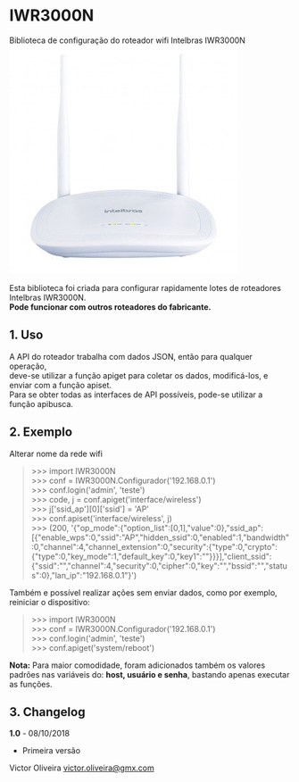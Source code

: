 # IWR3000N
Biblioteca de configuração do roteador wifi Intelbras IWR3000N  
![IWR3000N](https://raw.githubusercontent.com/victor-oliveira1/IWR3000N/master/roteador.jpg)

Esta biblioteca foi criada para configurar rapidamente lotes de roteadores  
Intelbras IWR3000N.  
**Pode funcionar com outros roteadores do fabricante.**  
  
## 1. Uso  
A API do roteador trabalha com dados JSON, então para qualquer operação,  
deve-se utilizar a função apiget para coletar os dados, modificá-los, e  
enviar com a função apiset.  
Para se obter todas as interfaces de API possíveis, pode-se utilizar a  
função apibusca.  

## 2. Exemplo
Alterar nome da rede wifi  
> \>\>\> import IWR3000N  
\>\>\> conf = IWR3000N.Configurador('192.168.0.1')  
\>\>\> conf.login('admin', 'teste')  
\>\>\> code, j = conf.apiget('interface/wireless')  
\>\>\> j['ssid_ap'][0]['ssid'] = 'AP'  
\>\>\> conf.apiset('interface/wireless', j)  
\>\>\> (200, '{"op_mode":{"option_list":[0,1],"value":0},"ssid_ap":[{"enable_wps":0,"ssid":"AP","hidden_ssid":0,"enabled":1,"bandwidth":0,"channel":4,"channel_extension":0,"security":{"type":0,"crypto":{"type":0,"key_mode":1,"default_key":0,"key1":""}}}],"client_ssid":{"ssid":"","channel":4,"security":0,"cipher":0,"key":"","bssid":"","status":0},"lan_ip":"192.168.0.1"}')  

Também e possível realizar ações sem enviar dados, como por exemplo,  
reiniciar o dispositivo:  
> \>\>\> import IWR3000N  
\>\>\> conf = IWR3000N.Configurador('192.168.0.1')  
\>\>\> conf.login('admin', 'teste')  
\>\>\> conf.apiget('system/reboot')  

**Nota:** Para maior comodidade, foram adicionados também os valores padrões nas
variáveis do: **host, usuário e senha**, bastando apenas executar as funções.

## 3. Changelog
**1.0** - 08/10/2018  
* Primeira versão  

Victor Oliveira <victor.oliveira@gmx.com>
